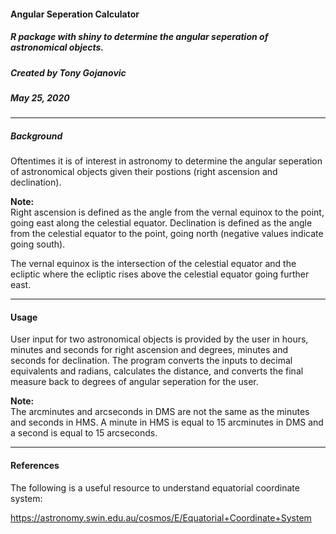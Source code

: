 
#### Angular Seperation Calculator
##### R package with shiny to determine the angular seperation of astronomical objects.
##### Created by Tony Gojanovic
##### May 25, 2020

***

##### Background

Oftentimes it is of interest in astronomy to determine the angular seperation of astronomical objects given their postions (right ascension and declination).

**Note:**  
Right ascension is defined as the angle from the vernal equinox to the point, going east along the celestial equator.
Declination is defined as the angle from the celestial equator to the point, going north (negative values indicate going south).  

The vernal equinox is the intersection of the celestial equator and the ecliptic where the ecliptic rises above the celestial equator going further east.

***

#### Usage

User input for two astronomical objects is provided by the user in hours, minutes and seconds for right ascension and degrees, minutes and seconds for declination.  The program converts the inputs to decimal equivalents and radians, calculates the distance, and converts the final measure back to degrees of angular seperation for the user.

**Note:**  
The arcminutes and arcseconds in DMS are not the same as the minutes and seconds in HMS. A minute in HMS is equal to 15 arcminutes in DMS and a second is equal to 15 arcseconds.

***

#### References

The following is a useful resource to understand equatorial coordinate system:

https://astronomy.swin.edu.au/cosmos/E/Equatorial+Coordinate+System





